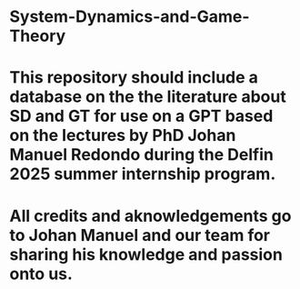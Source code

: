 # System-Dynamics-and-Game-Theory
# This repository should include a database on the the literature about SD and GT for use on a GPT based on the lectures by PhD Johan Manuel Redondo during the Delfin 2025 summer internship program.
# All credits and aknowledgements go to Johan Manuel and our team for sharing his knowledge and passion onto us.
